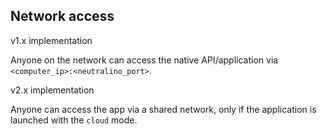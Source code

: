 ## Network access

v1.x implementation

Anyone on the network can access the native API/application via `<computer_ip>:<neutralino_port>`.

v2.x implementation

Anyone can access the app via a shared network, only if the application is launched with the `cloud` mode.
